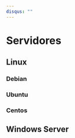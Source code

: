 ```yaml
---
disqus: ""
---
```


# Servidores

## Linux

### Debian

### Ubuntu

### Centos

## Windows Server


<span style="visibility: hidden;" class="timeago" datetime="2020-12-15T12:37:00+00:00" locale="es"></span>
